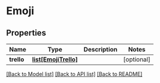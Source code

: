 # Emoji

## Properties
Name | Type | Description | Notes
------------ | ------------- | ------------- | -------------
**trello** | [**list[EmojiTrello]**](EmojiTrello.md) |  | [optional] 

[[Back to Model list]](../README.md#documentation-for-models) [[Back to API list]](../README.md#documentation-for-api-endpoints) [[Back to README]](../README.md)

